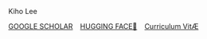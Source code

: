 Kiho Lee

[GOOGLE SCHOLAR](https://scholar.google.co.kr/citations?user=MOTHTpcAAAAJ&hl=en) &ensp; [HUGGING FACE🤗](https://huggingface.co/k1h0) &ensp; [Curriculum VitÆ](https://github.com/0xk1h0/CV/blob/main/KihoLee_CV.pdf)
